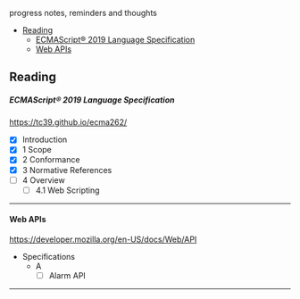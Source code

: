 
progress notes, reminders and thoughts
- [Reading](#reading)
  - [ECMAScript® 2019 Language Specification](#ecmascript-2019-language-specification)
  - [Web APIs](#web-apis)

## Reading
##### ECMAScript® 2019 Language Specification
https://tc39.github.io/ecma262/
- [x] Introduction
- [x] 1 Scope
- [x] 2 Conformance
- [x] 3 Normative References
- [ ] 4 Overview
  - [ ] 4.1 Web Scripting
___
#### Web APIs
https://developer.mozilla.org/en-US/docs/Web/API
- Specifications
  - A
    - [ ] Alarm API
___
